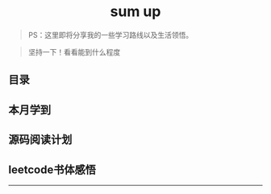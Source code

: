 <h1 align="center">sum up</h1>

> PS：这里即将分享我的一些学习路线以及生活领悟。

> 坚持一下！看看能到什么程度

## 目录

## 本月学到

## 源码阅读计划

## leetcode书体感悟

***
